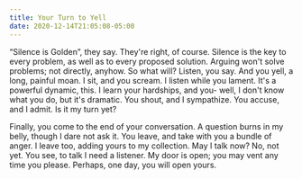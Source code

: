```yaml
---
title: Your Turn to Yell
date: 2020-12-14T21:05:08-05:00
---
```


“Silence is Golden”, they say. They're right, of course. Silence is the key to every problem, as well as to every proposed solution. Arguing won't solve problems; not directly, anyhow. So what will? Listen, you say. And you yell, a long, painful moan. I sit, and you scream. I listen while you lament. It's a powerful dynamic, this. I learn your hardships, and you- well, I don't know what you do, but it's dramatic. You shout, and I sympathize. You accuse, and I admit. Is it my turn yet?

Finally, you come to the end of your conversation. A question burns in my belly, though I dare not ask it. You leave, and take with you a bundle of anger. I leave too, adding yours to my collection. May I talk now? No, not yet. You see, to talk I need a listener. My door is open; you may vent any time you please. Perhaps, one day, you will open yours.
